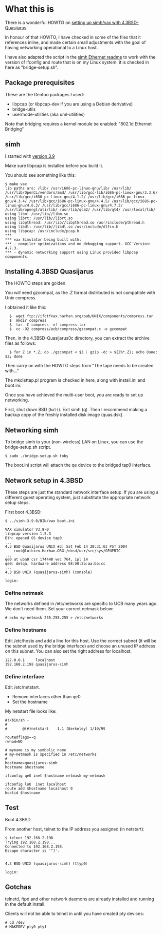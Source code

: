 # What this is

There is a wonderful HOWTO on [setting up simh/vax with 4.3BSD-Quasijarus](http://gunkies.org/wiki/Installing_4.3_BSD_Quasijarus_on_SIMH)

In honour of that HOWTO, I have checked in some of the files that it references inline,
and made certain small adjustments with the goal of having networking operational
to a Linux host.

I have also adapted the script in the [simh Ethernet readme](https://github.com/simh/simh/blob/v3.9-0/0readme_ethernet.txt)
to work with the version of ifconfig and route that is on my Linux system.
it is checked in here as "bridge-setup.sh".

## Package prerequisites

These are the Gentoo packages I used:

* libpcap (or libpcap-dev if you are using a Debian derivative)
* bridge-utils
* usermode-utilities (aka uml-utilities)

Note that bridging requires a kernel module be enabled: "802.1d Ethernet Bridging"

## simh

I started with [version 3.9](https://github.com/simh/simh/archive/v3.9-0.tar.gz)

Make sure libpcap is installed before you build it. 

You should see something like this:

```
$ make vax
lib paths are: /lib/ /usr/i686-pc-linux-gnu/lib/ /usr/lib/ /usr/lib/OpenCL/vendors/amd/ /usr/lib/gcc-lib/i686-pc-linux-gnu/3.3.6/ /usr/lib/gcc/i686-pc-linux-gnu/4.1.2/ /usr/lib/gcc/i686-pc-linux-gnu/4.3.4/ /usr/lib/gcc/i686-pc-linux-gnu/4.4.5/ /usr/lib/gcc/i686-pc-linux-gnu/4.6.3/ /usr/lib/gcc/i686-pc-linux-gnu/4.7.3/ /usr/lib/opengl/ati/lib/ /usr/lib/qca2/ /usr/lib/qt4/ /usr/local/lib/
using libm: /usr/lib//libm.so
using librt: /usr/lib//librt.so
using libpthread: /usr/lib//libpthread.so /usr/include/pthread.h
using libdl: /usr/lib//libdl.so /usr/include/dlfcn.h
using libpcap: /usr/include/pcap.h
***
*** vax Simulator being built with:
*** - compiler optimizations and no debugging support. GCC Version: 4.7.3.
*** - dynamic networking support using Linux provided libpcap components.
```

## Installing 4.3BSD Quasijarus

The HOWTO steps are golden.

You _will_ need gzcompat, as the .Z format distributed is not compatible with Unix compress.

I obtained it like this:

```
  $  wget ftp://ifctfvax.harhan.org/pub/UNIX/components/compress.tar
  $  mkdir compress
  $  tar -C compress -xf compress.tar 
  $  cc -O2 compress/ucb/compress/gzcompat.c -o gzcompat
```

Then, in the 4.3BSD-Quasijarus0c directory, you can extract the archive files as follows:

```
  $ for Z in *.Z; do ./gzcompat < $Z | gzip -dc > ${Z%*.Z}; echo Done: $Z; done
```

Then carry on with the HOWTO steps from "The tape needs to be created with..."

The mkdisttap.pl program is checked in here, along with install.ini and boot.ini.

Once you have achieved the multi-user boot, you are ready to set up networking.

First, shut down BSD (`halt`). Exit simh (q). Then I recommend making a backup copy of the freshly installed disk image (quas.dsk). 

## Networking simh

To bridge simh to your (non-wireless) LAN on Linux, you can use the bridge-setup.sh script.

```
$ sudo ./bridge-setup.sh toby
```

The boot.ini script will attach the qe device to the bridged tap0 interface.

## Network setup in 4.3BSD

These steps are just the standard network interface setup. If you are using a different
guest operating system, just substitute the appropriate network setup steps.

First boot 4.3BSD:

```
$ ../simh-3.9-0/BIN/vax boot.ini 

VAX simulator V3.9-0
libpcap version 1.5.3
Eth: opened OS device tap0
...
4.3 BSD Quasijarus UNIX #3: Sat Feb 14 20:31:03 PST 2004
    root@luthien.Harhan.ORG:/nbsd/usr/src/sys/GENERIC
...
qe0 at uba0 csr 174440 vec 764, ipl 14
qe0: delqa, hardware address 08:00:2b:aa:bb:cc
...
4.3 BSD UNIX (quasijarus-simh) (console)

login: 

```

### Define netmask

The networks defined in /etc/networks are specific to UCB many years ago. We don't need them.
Set your correct netmask below:

```
# echo my-netmask 255.255.255 > /etc/networks
```

### Define hostname

Edit /etc/hosts and add a line for this host. Use the correct subnet (it will be the subnet
used by the bridge interface) and choose an unused IP address on this subnet.
You can also set the right address for localhost.

```
127.0.0.1     localhost 
192.168.2.198 quasijarus-simh
```

### Define interface

Edit /etc/netstart.
* Remove interfaces other than qe0
* Set the hostname 

My netstart file looks like:

```
#!/bin/sh -
#
#       @(#)netstart    1.1 (Berkeley) 1/10/99

routedflags=-q
rwhod=NO

# myname is my symbolic name
# my-netmask is specified in /etc/networks
#
hostname=quasijarus-simh
hostname $hostname

ifconfig qe0 inet $hostname netmask my-netmask

ifconfig lo0  inet localhost
route add $hostname localhost 0
hostid $hostname

```

## Test

Boot 4.3BSD.

From another host, telnet to the IP address you assigned (in netstart):

```
$ telnet 192.168.2.198
Trying 192.168.2.198...
Connected to 192.168.2.198.
Escape character is '^]'.


4.3 BSD UNIX (quasijarus-simh) (ttyp0)

login: 

```

## Gotchas

telnetd, ftpd and other network daemons are already installed and running in the default install.

Clients will not be able to telnet in until you have created pty devices:

```
# cd /dev
# MAKEDEV pty0 pty1
```

